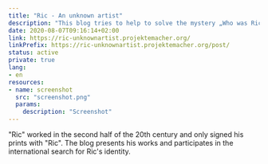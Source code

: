 ```yaml
---
title: "Ric - An unknown artist"
description: "This blog tries to help to solve the mystery „Who was Ric?“"
date: 2020-08-07T09:16:14+02:00
link: https://ric-unknownartist.projektemacher.org/
linkPrefix: https://ric-unknownartist.projektemacher.org/post/
status: active
private: true
lang:
- en
resources:
- name: screenshot
  src: "screenshot.png"
  params:
    description: "Screenshot"
---
```

"Ric" worked in the second half of the 20th century and only signed his prints with "Ric". The blog presents his works and participates in the international search for Ric's identity.
